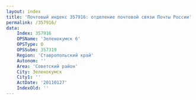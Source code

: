 ```yaml
---
layout: index
title: 'Почтовый индекс 357916: отделение почтовой связи Почты России'
permalink: /357916/
data:
    Index: 357916
    OPSName: 'Зеленокумск 6'
    OPSType: О
    OPSSubm: 357319
    Region: 'Ставропольский край'
    Autonom: ''
    Area: 'Советский район'
    City: Зеленокумск
    City1: ''
    ActDate: '20110127'
    IndexOld: ''
---
```

